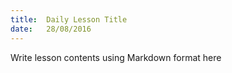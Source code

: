 ```yaml
---
title:  Daily Lesson Title
date:   28/08/2016
---
```


Write lesson contents using Markdown format here